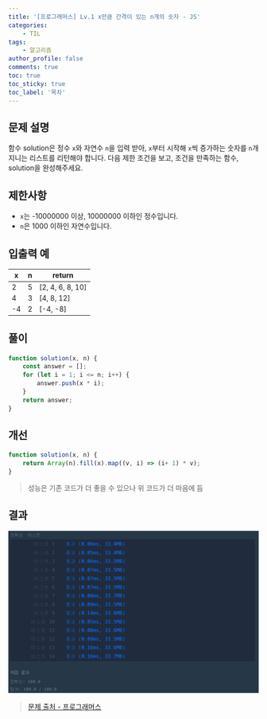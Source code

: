 ```yaml
---
title: '[프로그래머스] Lv.1 x만큼 간격이 있는 n개의 숫자 - JS'
categories:
    - TIL
tags:
    - 알고리즘
author_profile: false
comments: true
toc: true
toc_sticky: true
toc_label: '목차'
---
```


## 문제 설명
함수 solution은 정수 `x`와 자연수 `n`을 입력 받아, `x`부터 시작해 `x`씩 증가하는 숫자를 `n`개 지니는 리스트를 리턴해야 합니다. 다음 제한 조건을 보고, 조건을 만족하는 함수, solution을 완성해주세요.

## 제한사항
* `x`는 -10000000 이상, 10000000 이하인 정수입니다.
* `n`은 1000 이하인 자연수입니다.

## 입출력 예

| x  | n | return           |
|----|---|------------------|
| 2  | 5 | [2, 4, 6, 8, 10] |
| 4  | 3 | [4, 8, 12]       |
| -4 | 2 | [-4, -8]         |

## 풀이
```javascript
function solution(x, n) {
    const answer = [];
    for (let i = 1; i <= n; i++) {
        answer.push(x * i);
    }
    return answer;
}
```

## 개선
```javascript
function solution(x, n) {
    return Array(n).fill(x).map((v, i) => (i+ 1) * v);
}
```
> 성능은 기존 코드가 더 좋을 수 있으나 위 코드가 더 마음에 듬

## 결과
![result](/assets/images/2023/08/21/algorithm-06-result.png)

>[문제 출처 - 프로그래머스](https://school.programmers.co.kr/learn/courses/30/lessons/12954)